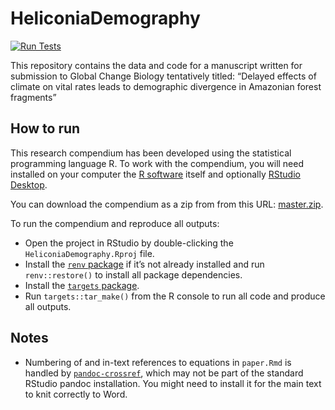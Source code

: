 
<!-- README.md is generated from README.Rmd. Please edit that file -->

# HeliconiaDemography

<!-- badges: start -->

[![Run
Tests](https://github.com/BrunaLab/HeliconiaDemography/actions/workflows/run-testthat.yaml/badge.svg)](https://github.com/BrunaLab/HeliconiaDemography/actions/workflows/run-testthat.yaml)

<!-- badges: end -->

This repository contains the data and code for a manuscript written for
submission to Global Change Biology tentatively titled: “Delayed effects
of climate on vital rates leads to demographic divergence in Amazonian
forest fragments”

## How to run

This research compendium has been developed using the statistical
programming language R. To work with the compendium, you will need
installed on your computer the [R
software](https://cloud.r-project.org/) itself and optionally [RStudio
Desktop](https://rstudio.com/products/rstudio/download/).

You can download the compendium as a zip from from this URL:
[master.zip](/archive/master.zip).

To run the compendium and reproduce all outputs:

-   Open the project in RStudio by double-clicking the
    `HeliconiaDemography.Rproj` file.
-   Install the [`renv`
    package](https://rstudio.github.io/renv/articles/renv.html) if it’s
    not already installed and run `renv::restore()` to install all
    package dependencies.
-   Install the [`targets` package](https://docs.ropensci.org/targets/).
-   Run `targets::tar_make()` from the R console to run all code and
    produce all outputs.

## Notes

-   Numbering of and in-text references to equations in `paper.Rmd` is
    handled by
    [`pandoc-crossref`](https://github.com/lierdakil/pandoc-crossref),
    which may not be part of the standard RStudio pandoc installation.
    You might need to install it for the main text to knit correctly to
    Word.

<!--
### Licenses
-->
<!-- **Text and figures :** [CC-BY-4.0](http://creativecommons.org/licenses/by/4.0/) -->
<!-- <!-- **Code :** See the [DESCRIPTION](DESCRIPTION) file -->
<!-- **Data :** [CC-0](http://creativecommons.org/publicdomain/zero/1.0/) attribution requested in reuse -->
